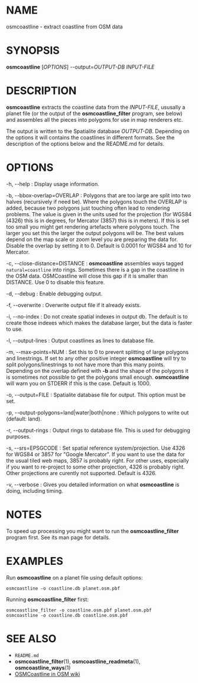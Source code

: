 
# NAME

osmcoastline - extract coastline from OSM data


# SYNOPSIS

**osmcoastline** \[*OPTIONS*\] --output=*OUTPUT-DB* *INPUT-FILE*


# DESCRIPTION

**osmcoastline** extracts the coastline data from the *INPUT-FILE*, ususally
a planet file (or the output of the **osmcoastline_filter** program, see below)
and assembles all the pieces into polygons for use in map renderers etc.

The output is written to the Spatialite database *OUTPUT-DB*. Depending on the
options it will contains the coastlines in different formats. See the
description of the options below and the README.md for details.


# OPTIONS

-h, --help
:   Display usage information.

-b, --bbox-overlap=OVERLAP
:   Polygons that are too large are split into two halves (recursively if need
    be). Where the polygons touch the OVERLAP is added, because two polygons
    just touching often lead to rendering problems. The value is given in the
    units used for the projection (for WGS84 (4326) this is in degrees, for
    Mercator (3857) this is in meters). If this is set too small you might get
    rendering artefacts where polygons touch. The larger you set this the
    larger the output polygons will be. The best values depend on the map scale
    or zoom level you are preparing the data for. Disable the overlap by
    setting it to 0. Default is 0.0001 for WGS84 and 10 for Mercator.

-c, --close-distance=DISTANCE
:   **osmcoastline** assembles ways tagged `natural=coastline` into rings.
    Sometimes there is a gap in the coastline in the OSM data. OSMCoastline
    will close this gap if it is smaller than DISTANCE. Use 0 to disable this
    feature.

-d, --debug
:   Enable debugging output.

-f, --overwrite
:   Overwrite output file if it already exists.

-i, --no-index
:   Do not create spatial indexes in output db. The default is to create those
    indexes which makes the database larger, but the data is faster to use.

-l, --output-lines
:   Output coastlines as lines to database file.

-m, --max-points=NUM
:   Set this to 0 to prevent splitting of large polygons and linestrings. If
    set to any other positive integer **osmcoastline** will try to split
    polygons/linestrings to not have more than this many points. Depending on
    the overlap defined with **-b** and the shape of the polygons it is
    sometimes not possible to get the polygons small enough. **osmcoastline**
    will warn you on STDERR if this is the case. Default is 1000.

-o, --output=FILE
:   Spatialite database file for output. This option must be set.

-p, --output-polygons=land|water|both|none
:   Which polygons to write out (default: land).

-r, --output-rings
:   Output rings to database file. This is used for debugging purposes.

-s, --srs=EPSGCODE
:   Set spatial reference system/projection. Use 4326 for WGS84 or 3857 for
    "Google Mercator". If you want to use the data for the usual tiled web
    maps, 3857 is probably right. For other uses, especially if you want to
    re-project to some other projection, 4326 is probably right. Other
    projections are curently not supported. Default is 4326.

-v, --verbose
:   Gives you detailed information on what **osmcoastline** is doing,
    including timing.


# NOTES

To speed up processing you might want to run the **osmcoastline_filter**
program first. See its man page for details.


# EXAMPLES

Run **osmcoastline** on a planet file using default options:

    osmcoastline -o coastline.db planet.osm.pbf

Running **osmcoastline_filter** first:

    osmcoastline_filter -o coastline.osm.pbf planet.osm.pbf
    osmcoastline -o coastline.db coastline.osm.pbf


# SEE ALSO

* `README.md`
* **osmcoastline_filter**(1), **osmcoastline_readmeta**(1), **osmcoastline_ways**(1)
* [OSMCoastline in OSM wiki](http://wiki.openstreetmap.org/wiki/OSMCoastline)

